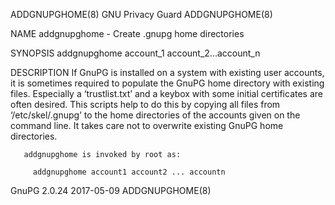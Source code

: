 ADDGNUPGHOME(8)                                                                               GNU Privacy Guard                                                                               ADDGNUPGHOME(8)



NAME
       addgnupghome - Create .gnupg home directories

SYNOPSIS
       addgnupghome account_1 account_2...account_n


DESCRIPTION
       If GnuPG is installed on a system with existing user accounts, it is sometimes required to populate the GnuPG home directory with existing files.  Especially a ‘trustlist.txt’ and a keybox with some
       initial certificates are often desired.  This scripts help to do this by copying all files from ‘/etc/skel/.gnupg’ to the home directories of the accounts given on the command line.  It  takes  care
       not to overwrite existing GnuPG home directories.


       addgnupghome is invoked by root as:

         addgnupghome account1 account2 ... accountn






GnuPG 2.0.24                                                                                      2017-05-09                                                                                  ADDGNUPGHOME(8)
